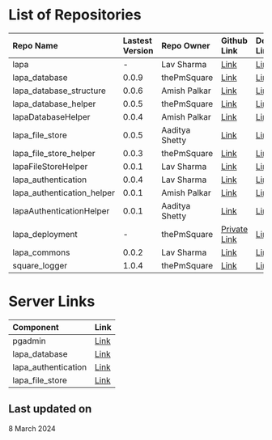 # List of Repositories

| Repo Name                  | Lastest Version | Repo Owner     | Github Link                                                       | Deployed Link                                               | Language |
| :------------------------- | :-------------- | :------------- | :---------------------------------------------------------------- | :---------------------------------------------------------- | :------- |
| lapa                       | -               | Lav Sharma     | [Link](https://github.com/lavvsharma/lapa)                        | [Link](https://lavvsharma.github.io/lapa)                   | Markdown |
| lapa_database              | 0.0.9           | thePmSquare    | [Link](https://github.com/thepmsquare/lapa_database)              | [Link](https://pypi.org/project/lapa-database)              | Python   |
| lapa_database_structure    | 0.0.6           | Amish Palkar   | [Link](https://github.com/B21amish/lapa_database_structure)       | [Link](https://pypi.org/project/lapa-database-structure)    | Python   |
| lapa_database_helper       | 0.0.5           | thePmSquare    | [Link](https://github.com/thepmsquare/lapa_database_helper)       | [Link](https://pypi.org/project/lapa-database-helper)       | Python   |
| lapaDatabaseHelper         | 0.0.4           | Amish Palkar   | [Link](https://github.com/B21amish/lapaDatabaseHelper)            | [Link](https://www.npmjs.com/package/lapadatabasehelper)    | Node.js  |
| lapa_file_store            | 0.0.5           | Aaditya Shetty | [Link](https://github.com/adityashetty35/lapa_file_store)         | [Link](https://pypi.org/project/lapa-file-store)            | Python   |
| lapa_file_store_helper     | 0.0.3           | thePmSquare    | [Link](https://github.com/thepmsquare/lapa_file_store_helper)     | [Link](https://pypi.org/project/lapa-file-store-helper)     | Python   |
| lapaFileStoreHelper        | 0.0.1           | Lav Sharma     | [Link](https://github.com/lavvsharma/lapaFileStoreHelper)         | [Link](https://www.npmjs.com/package/lapafilestorehelper)   | Node.js  |
| lapa_authentication        | 0.0.4           | Lav Sharma     | [Link](https://github.com/lavvsharma/lapa_authentication)         | [Link](https://pypi.org/project/lapa-authentication)        | Python   |
| lapa_authentication_helper | 0.0.1           | Amish Palkar   | [Link](https://github.com/B21amish/lapa_authentication_helper)    | [Link](https://pypi.org/project/lapa-authentication-helper) | Python   |
| lapaAuthenticationHelper   | 0.0.1           | Aaditya Shetty | [Link](https://github.com/adityashetty35/lapaAuthenticationHelper)| [Link](https://www.npmjs.com/package/lapaauthenticationhelper)   | Node.js  |
| lapa_deployment            | -               | thePmSquare    | [Private Link](https://github.com/thepmsquare/lapa_deployment)    | [Link](https://hub.docker.com/repositories/thepmsquared)    | Docker   |
| lapa_commons               | 0.0.2           | Lav Sharma     | [Link](https://github.com/lavvsharma/lapa_commons)                | [Link](https://pypi.org/project/lapa-commons)               | Python   |
| square_logger              | 1.0.4           | thePmSquare    | [Link](https://github.com/thepmsquare/square_logger)              | [Link](https://pypi.org/project/square-logger)              | Python   |

# Server Links

| Component           | Link                                           |
| :------------------ | :--------------------------------------------- |
| pgadmin             | [Link](http://43.224.175.127:10101)            |
| lapa_database       | [Link](http://43.224.175.127:10010)            |
| lapa_authentication | [Link](http://43.224.175.127:10011)            |
| lapa_file_store     | [Link](http://43.224.175.127:10100)            |

## Last updated on

8 March 2024
